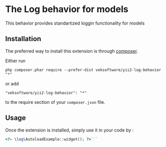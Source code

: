 The Log behavior for models
===========================
This behavior provides standartized loggin functionality for models

Installation
------------

The preferred way to install this extension is through [composer](http://getcomposer.org/download/).

Either run

```
php composer.phar require --prefer-dist veksoftware/yii2-log-behavior "*"
```

or add

```
"veksoftware/yii2-log-behavior": "*"
```

to the require section of your `composer.json` file.


Usage
-----

Once the extension is installed, simply use it in your code by  :

```php
<?= \log\AutoloadExample::widget(); ?>```